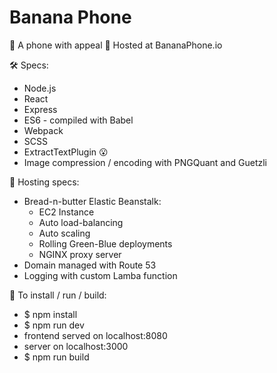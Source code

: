# Banana Phone

🍌 A phone with appeal 🍌
Hosted at BananaPhone.io

🛠 Specs:
  * Node.js
  * React
  * Express
  * ES6 - compiled with Babel   
  * Webpack
  * SCSS
  * ExtractTextPlugin 😮
  * Image compression / encoding with PNGQuant and Guetzli

🔩 Hosting specs:
  * Bread-n-butter Elastic Beanstalk:
    * EC2 Instance
    * Auto load-balancing
    * Auto scaling
    * Rolling Green-Blue deployments
    * NGINX proxy server
  * Domain managed with Route 53
  * Logging with custom Lamba function

📲 To install / run / build:
  * $ npm install
  * $ npm run dev
  * frontend served on localhost:8080
  * server on localhost:3000
  * $ npm run build
